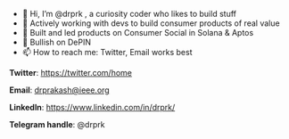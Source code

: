 - 👋 Hi, I’m @drprk , a curiosity coder who likes to build stuff 
- 👀 Actively working with devs to build consumer products of real value 
- 🌱 Built and led products on Consumer Social in Solana & Aptos
- 💞️ Bullish on DePIN
- 📫 How to reach me: Twitter, Email works best

**Twitter**: https://twitter.com/home

**Email**: drprakash@ieee.org

**LinkedIn**: https://www.linkedin.com/in/drprk/


**Telegram handle**: @drprk

